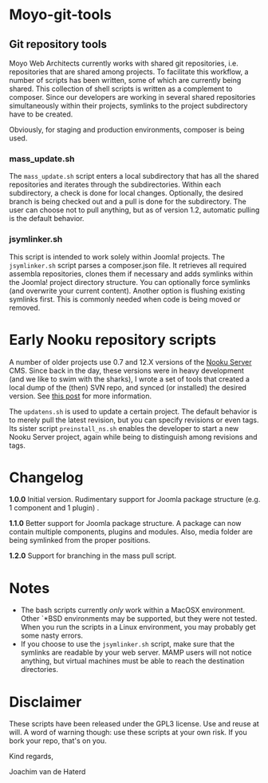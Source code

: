 # Moyo-git-tools

## Git repository tools

Moyo Web Architects currently works with shared git repositories, i.e. repositories that are shared among projects. To
facilitate this workflow, a number of scripts has been written, some of which are currently being shared. This collection
of shell scripts is written as a complement to composer. Since our developers are working in several shared repositories
simultaneously within their projects, symlinks to the project subdirectory have to be created.

Obviously, for staging and production environments, composer is being used.

### mass_update.sh

The `mass_update.sh` script enters a local subdirectory that has all the shared repositories and iterates through the
subdirectories. Within each subdirectory, a check is done for local changes. Optionally, the desired branch is being
checked out and a pull is done for the subdirectory. The user can choose not to pull anything, but as of version 1.2,
automatic pulling is the default behavior.

### jsymlinker.sh

This script is intended to work solely within Joomla! projects. The `jsymlinker.sh` script parses a composer.json file.
It retrieves all required assembla repositories, clones them if necessary and adds symlinks within the Joomla! project
directory structure. You can optionally force symlinks (and overwrite your current content). Another option is flushing
existing symlinks first. This is commonly needed when code is being moved or removed.

# Early Nooku repository scripts

A number of older projects use 0.7 and 12.X versions of the [Nooku Server](http://nooku.assembla.com) CMS. Since back in
the day, these versions were in heavy development (and we like to swim with the sharks), I wrote a set of tools that
created a local dump of the (then) SVN repo, and synced (or installed) the desired version.
See [this post](http://moyoweb.nl/en/blog/2012-08-02/how-to-sync-your-project-code-with-the-nooku-server-repository.html)
for more information.

The `updatens.sh` is used to update a certain project. The default behavior is to merely pull the latest revision,
but you can specify revisions or even tags. Its sister script `preinstall_ns.sh` enables the developer to start a new
Nooku Server project, again while being to distinguish among revisions and tags.

# Changelog

**1.0.0** Initial version. Rudimentary support for Joomla package structure (e.g. 1 component and 1 plugin) .

**1.1.0** Better support for Joomla package structure. A package can now contain multiple components, plugins and modules.
Also, media folder are being symlinked from the proper positions.

**1.2.0** Support for branching in the mass pull script. 

# Notes

* The bash scripts currently *only* work within a MacOSX environment. Other `*BSD environments may be supported, but
they were not tested. When you run the scripts in a Linux environment, you may probably get some nasty errors.
* If you choose to use the `jsymlinker.sh` script, make sure that the symlinks are readable by your web server. MAMP
users will not notice anything, but virtual machines must be able to reach the destination directories.

# Disclaimer

These scripts have been released under the GPL3 license. Use and reuse at will. A word of warning though: use these
scripts at your own risk. If you bork your repo, that's on you.

Kind regards,

Joachim van de Haterd

